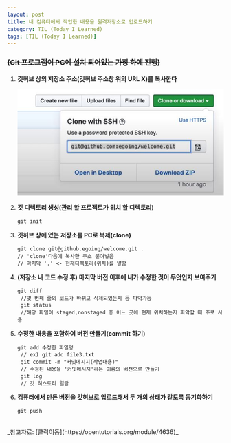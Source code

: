 ```yaml
---
layout: post
title: 내 컴퓨터에서 작업한 내용을 원격저장소로 업로드하기
category: TIL (Today I Learned)
tags: [TIL (Today I Learned)]
---
```

### ~~(Git 프로그램이 PC에 설치 되어있는 가정 하에 진행)~~


1. **깃허브 상의 저장소 주소(깃허브 주소창 위의 URL X)를 복사한다**
   
    ![](/public/img/1.jpg)


2. **깃 디렉토리 생성(관리 할 프로젝트가 위치 할 디렉토리)**
   
    ```
    git init
    ```

3. **깃허브 상에 있는 저장소를 PC로 복제(clone)**

    ```
    git clone git@github.egoing/welcome.git .
    // 'clone'다음에 복사한 주소 붙여넣음
    // 마지막 '.' <- 현재디렉토리(위치)를 말함
    ```

4. **(저장소 내 코드 수정 후) 마지막 버전 이후에 내가 수정한 것이 무엇인지 보여주기**
   
   ```
   git diff
    //몇 번째 줄의 코드가 바뀌고 삭제되었는지 등 파악가능
    git status
    //해당 파일이 staged,nonstaged 중 어느 곳에 현재 위치하는지 파악할 때 주로 사용
   ```

5. **수정한 내용을 포함하여 버전 만들기(commit 하기)**

   ```
   git add 수정한 파일명
    // ex) git add file3.txt
    git commit -m "커밋메시지(작업내용)"
    // 수정된 내용을 '커밋메시지'라는 이름의 버전으로 만들기
    git log
    // 깃 히스토리 열람
   ```

6. **컴퓨터에서 만든 버전을 깃허브로 업로드해서 두 개의 상태가 같도록 동기화하기**

   ```
   git push
   ```
<br>
_참고자료: [클릭이동](https://opentutorials.org/module/4636)_